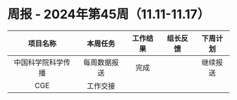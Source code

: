 
# 周报 - 2024年第45周（11.11-11.17）


|   项目名称    |  本周任务  | 工作结果 | 组长反馈 | 下周计划 |
| :-------: | :----: | :--: | :--: | :--: |
| 中国科学院科学传播 | 每周数据报送 |  完成  |      | 继续报送 |
|    CGE    |  工作交接  |      |      |      |


